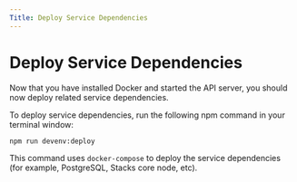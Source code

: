 ```yaml
---
Title: Deploy Service Dependencies
---
```


# Deploy Service Dependencies

Now that you have installed Docker and started the API server, you should now deploy related service dependencies.

To deploy service dependencies, run the following npm command in your terminal window:

`npm run devenv:deploy`

This command uses `docker-compose` to deploy the service dependencies (for example, PostgreSQL, Stacks core node, etc).
